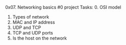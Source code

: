 0x07. Networking basics #0 project
Tasks:
0. OSI model
1. Types of network
2. MAC and IP address
3. UDP and TCP
4. TCP and UDP ports
5. Is the host on the network

